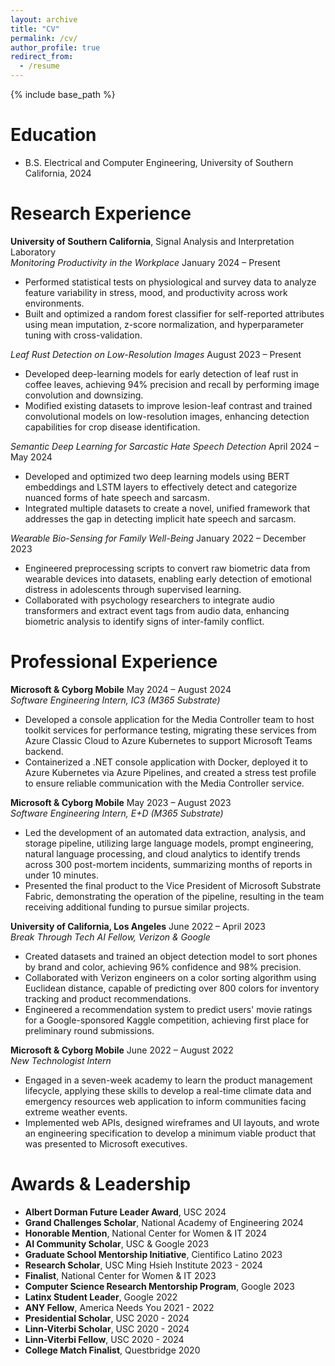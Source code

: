 ```yaml
---
layout: archive
title: "CV"
permalink: /cv/
author_profile: true
redirect_from:
  - /resume
---
```


{% include base_path %}

Education
======
* B.S. Electrical and Computer Engineering, University of Southern California, 2024

Research Experience
======
**University of Southern California**, Signal Analysis and Interpretation Laboratory  
*Monitoring Productivity in the Workplace*  January 2024 – Present  
- Performed statistical tests on physiological and survey data to analyze feature variability in stress, mood, and productivity across work environments.
- Built and optimized a random forest classifier for self-reported attributes using mean imputation, z-score normalization, and hyperparameter tuning with cross-validation.

*Leaf Rust Detection on Low-Resolution Images*  August 2023 – Present 
- Developed deep-learning models for early detection of leaf rust in coffee leaves, achieving 94% precision and recall by performing image convolution and downsizing.
- Modified existing datasets to improve lesion-leaf contrast and trained convolutional models on low-resolution images, enhancing detection capabilities for crop disease identification.

*Semantic Deep Learning for Sarcastic Hate Speech Detection*  April 2024 – May 2024
- Developed and optimized two deep learning models using BERT embeddings and LSTM layers to effectively detect and categorize nuanced forms of hate speech and sarcasm.
- Integrated multiple datasets to create a novel, unified framework that addresses the gap in detecting implicit hate speech and sarcasm.

*Wearable Bio-Sensing for Family Well-Being*  January 2022 – December 2023    
- Engineered preprocessing scripts to convert raw biometric data from wearable devices into datasets, enabling early detection of emotional distress in adolescents through supervised learning.
- Collaborated with psychology researchers to integrate audio transformers and extract event tags from audio data, enhancing biometric analysis to identify signs of inter-family conflict.

Professional Experience
======
**Microsoft & Cyborg Mobile**  May 2024 – August 2024  
*Software Engineering Intern, IC3 (M365 Substrate)*  
- Developed a console application for the Media Controller team to host toolkit services for performance testing, migrating these services from Azure Classic Cloud to Azure Kubernetes to support Microsoft Teams backend.
- Containerized a .NET console application with Docker, deployed it to Azure Kubernetes via Azure Pipelines, and created a stress test profile to ensure reliable communication with the Media Controller service.

**Microsoft & Cyborg Mobile**  May 2023 – August 2023  
*Software Engineering Intern, E+D (M365 Substrate)*  
- Led the development of an automated data extraction, analysis, and storage pipeline, utilizing large language models, prompt engineering, natural language processing, and cloud analytics to identify trends across 300 post-mortem incidents, summarizing months of reports in under 10 minutes.
- Presented the final product to the Vice President of Microsoft Substrate Fabric, demonstrating the operation of the pipeline, resulting in the team receiving additional funding to pursue similar projects.

**University of California, Los Angeles** June 2022 – April 2023  
*Break Through Tech AI Fellow, Verizon & Google*  
- Created datasets and trained an object detection model to sort phones by brand and color, achieving 96% confidence and 98% precision.
- Collaborated with Verizon engineers on a color sorting algorithm using Euclidean distance, capable of predicting over 800 colors for inventory tracking and product recommendations.
- Engineered a recommendation system to predict users' movie ratings for a Google-sponsored Kaggle competition, achieving first place for preliminary round submissions.

**Microsoft & Cyborg Mobile**  June 2022 – August 2022  
*New Technologist Intern*  
- Engaged in a seven-week academy to learn the product management lifecycle, applying these skills to develop a real-time climate data and emergency resources web application to inform communities facing extreme weather events.
- Implemented web APIs, designed wireframes and UI layouts, and wrote an engineering specification to develop a minimum viable product that was presented to Microsoft executives.
  
Awards & Leadership
======
- **Albert Dorman Future Leader Award**, USC   2024
- **Grand Challenges Scholar**, National Academy of Engineering   2024
- **Honorable Mention**, National Center for Women & IT   2024
- **AI Community Scholar**, USC & Google   2023
- **Graduate School Mentorship Initiative**, Cientifico Latino   2023
- **Research Scholar**, USC Ming Hsieh Institute   2023 - 2024
- **Finalist**, National Center for Women & IT   2023
- **Computer Science Research Mentorship Program**, Google   2023
- **Latinx Student Leader**, Google   2022
- **ANY Fellow**, America Needs You   2021 - 2022
- **Presidential Scholar**, USC   2020 - 2024
- **Linn-Viterbi Scholar**, USC   2020 - 2024
- **Linn-Viterbi Fellow**, USC   2020 - 2024
- **College Match Finalist**, Questbridge   2020
